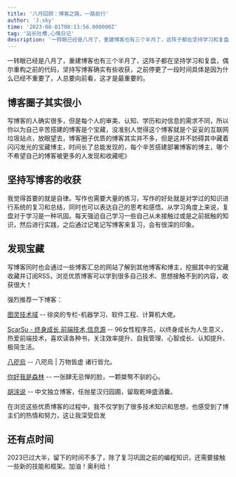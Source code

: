 ```yaml
---
title: '八月回顾：博客之路，一路前行'
author: 'J.sky'
time: '2023-08-01T08:13:56.000000Z'
tag: '站长吐槽,心情日记'
description: '一转眼已经是八月了，重建博客也有三个半月了，这阵子都在坚持学习和复盘，偶尔重构之前的代码，坚持写博客确实有些收获，之前停更了一段时间具体是因为什么已经不重要了，人总要向前看，这才是最重要的。'
---
```

一转眼已经是八月了，重建博客也有三个半月了，这阵子都在坚持学习和复盘，偶尔重构之前的代码，坚持写博客确实有些收获，之前停更了一段时间具体是因为什么已经不重要了，人总要向前看，这才是最重要的。

## 博客圈子其实很小

写博客的人确实很多，但是每个人的审美、认知、学历和对信息的需求不同，所以你以为自己辛苦搭建的博客是个宝藏，没准别人觉得这个博客就是个妥妥的互联网垃圾站点，放眼望去，博客圈子优质的博客其实并不多，但是这并不妨碍其中藏着闪闪发光的宝藏博主，时间长了总能发现的，每个辛苦搭建部署博客的博主，哪个不希望自己的博客被更多的人发现和收藏呢》

## 坚持写博客的收获

我觉得首要的就是自律。写作也需要大量的练习，写作的好处就是对学过的知识进行系统的复习和总结，同时也可以表达自己的思考和感悟。从学习角度上来说，复盘对于学习是一种巩固。每天强迫自己学习一些自己从未接触过或是之前抵触的知识，然后进行实践，之后通过记笔记写博客来复习，会有很深的印象。

## 发现宝藏

写博客同时也会通过一些博客汇总的网站了解到其他博客和博主，挖掘其中的宝藏收藏并订阅RSS，浏览优质博客可以学到很多自己技术、思想接触不到的内容，收获很大！

强烈推荐一下博客：

<a href="http://www.omegaxyz.com/" target="_blank">图灵技术域</a> -- 徐奕的专栏-机器学习、软件工程、计算机大佬。

<a href="https://www.scarsu.com" target="_blank">ScarSu - 终身成长,前端技术,信息源</a> -- 96女性程序员，以终身成长为人生意义，热爱前端技术，喜欢读各种书，关注效率提升、自我管理、心智成长、认知提升、极简生活。

<a href="https://www.vergilisme.com/" target="_blank">八咫烏</a> -- 八咫烏 | 万物皆虚 诸行皆允。

<a href="https://demochen.com/" target="_blank">你好我是森林</a> -- 一张肆无忌惮的脸，一颗桀骜不驯的心。

<a href="https://hutusi.com/" target="_blank">胡涂说</a> -- 中文独立博客，任抛星汉归园圃，留取乾坤盛酒囊。

在浏览这些优质博客的过程中，我不仅学到了很多技术知识和思想，也感受到了博主们的热情和努力，这让我深受启发


## 还有点时间

2023已过大半，留下的时间不多了，除了复习巩固之前的编程知识，还需要接触一些新的技能和框架。加油！奥利给！